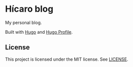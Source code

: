 # Hícaro blog
My personal blog.

Built with [Hugo](https://gohugo.io/) and [Hugo Profile](https://github.com/gurusabarish/hugo-profile).

## License
This project is licensed under the MIT license. See [LICENSE](LICENSE).